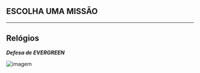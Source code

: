 
## ESCOLHA UMA MISSÃO

---

## Relógios

***Defesa de EVERGREEN***


![imagem](clocks/06/6clock_1.png)
